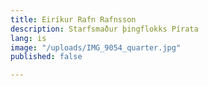```yaml
---
title: Eiríkur Rafn Rafnsson
description: Starfsmaður þingflokks Pírata
lang: is
image: "/uploads/IMG_9054_quarter.jpg"
published: false

---
```

